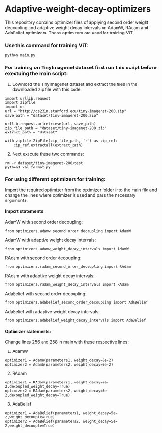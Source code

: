# Adaptive-weight-decay-optimizers

This repository contains optimizer files of applying second order weight decoupling and adaptive weight decay intervals on AdamW, RAdam and AdaBelief optimizers. These optimizers are used for training ViT.
### Use this command for training ViT:
```
python main.py
```
### For training on TinyImagenet dataset first run this script before exectuing the main script:
1. Download the TinyImagenet dataset and extract the files in the downloaded zip file with this code:
```
import urllib.request
import zipfile
import os
url = "http://cs231n.stanford.edu/tiny-imagenet-200.zip"
save_path = "dataset/tiny-imagenet-200.zip"

urllib.request.urlretrieve(url, save_path)
zip_file_path = "dataset/tiny-imagenet-200.zip"
extract_path = "dataset"

with zipfile.ZipFile(zip_file_path, 'r') as zip_ref:
    zip_ref.extractall(extract_path)
```
2. Next execute these two commands:
```
rm -r dataset/tiny-imagenet-200/test
python3 val_format.py
```
### For using different optimizers for training:
Import the required optimizer from the optimizer folder into the main file and change the lines where optimizer is used and pass the necessary arguments.
#### Import statements:
AdamW with second order decoupling:
```
from optimizers.adamw_second_order_decoupling import AdamW
```
AdamW with adaptive weight decay intervals:
```
from optimizers.adamw_weight_decay_intervals import AdamW
```
RAdam with second order decoupling:
```
from optimizers.radam_second_order_decoupling import RAdam
```
RAdam with adaptive weight decay intervals:
```
from optimizers.radam_weight_decay_intervals import RAdam
```
AdaBelief with second order decoupling:
```
from optimizers.adabelief_second_order_decoupling import AdaBelief
```
AdaBelief with adaptive weight decay intervals:
```
from optimizers.adabelief_weight_decay_intervals import AdaBelief
```

#### Optimizer statements:
Change lines 256 and 258 in main with these respective lines:
1. AdamW
```
optimizer1 = AdamW(parameters1, weight_decay=5e-2)
optimizer2 = AdamW(parameters2, weight_decay=5e-2)
```
2. RAdam
```
optimizer1 = RAdam(parameters1, weight_decay=5e-2,decoupled_weight_decay=True)
optimizer2 = RAdam(parameters2, weight_decay=5e-2,decoupled_weight_decay=True)
```

3. AdaBelief
```
optimizer1 = AdaBelief(parameters1, weight_decay=5e-2,weight_decouple=True)
optimizer2 = AdaBelief(parameters2, weight_decay=5e-2,weight_decouple=True)
```


 


